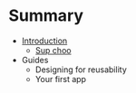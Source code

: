 # Summary

* [Introduction](README.md)
   * [Sup choo](sup-choo.md)
* Guides
   * Designing for reusability
   * Your first app

